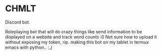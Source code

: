 # CHMLT
Discord bot. 

Roleplaying bot that will do crazy things like send information to be displayed on a website and track word counts :0
  Not sure how to upload it without exposing my token, rip. 
making this bot on my tablet in termux emacs with python.. :_)
